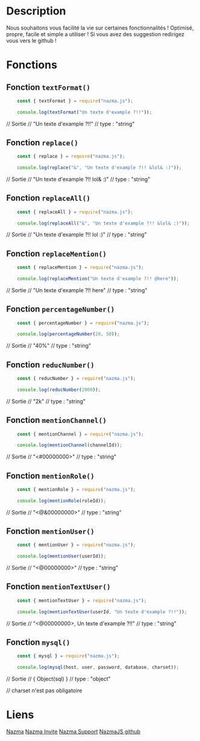 # Description

Nous souhaitons vous facilité la vie sur certaines fonctionnalités !
Optimisé, propre, facile et simple a utiliser !
Si vous avez des suggestion redirigez vous vers le github !

# Fonctions

## Fonction `textFormat()`
```js
	const { textFormat } = require("nazma.js");
	
	console.log(textFormat("Un texte d'example ?!!"));
```

// Sortie
// "Un texte d'example ?!!"
// type : "string"

## Fonction `replace()`
```js
	const { replace } = require("nazma.js");
	
	console.log(replace("&", "Un texte d'example ?!! &lol& :)"));
```

// Sortie
// "Un texte d'example ?!! lol& :)"
// type : "string"

## Fonction `replaceAll()`
```js
	const { replaceAll } = require("nazma.js");
	
	console.log(replaceAll("&", "Un texte d'example ?!! &lol& :)"));
```

// Sortie
// "Un texte d'example ?!! lol :)"
// type : "string"

## Fonction `replaceMention()`
```js
	const { replaceMention } = require("nazma.js");
	
	console.log(replaceMention("Un texte d'example ?!! @here"));
```

// Sortie
// "Un texte d'example ?!! here"
// type : "string"

## Fonction `percentageNumber()`
```js
	const { percentageNumber } = require("nazma.js");
	
	console.log(percentageNumber(20, 50));
```

// Sortie
// "40%"
// type : "string"

## Fonction `reducNumber()`
```js
	const { reducNumber } = require("nazma.js");
	
	console.log(reducNumber(2000));
```

// Sortie
// "2k"
// type : "string"

## Fonction `mentionChannel()`
```js
	const { mentionChannel } = require("nazma.js");
	
	console.log(mentionChannel(channelId));
```

// Sortie
// "<#00000000>"
// type : "string"

## Fonction `mentionRole()`
```js
	const { mentionRole } = require("nazma.js");
	
	console.log(mentionRole(roleId));
```

// Sortie
// "<@&00000000>"
// type : "string"

## Fonction `mentionUser()`
```js
	const { mentionUser } = require("nazma.js");
	
	console.log(mentionUser(userId));
```

// Sortie
// "<@00000000>"
// type : "string"

## Fonction `mentionTextUser()`
```js
	const { mentionTextUser } = require("nazma.js");
	
	console.log(mentionTextUser(userId, "Un texte d'example ?!!"));
```

// Sortie
// "<@00000000>, Un texte d'example ?!!"
// type : "string"

## Fonction `mysql()`
```js
	const { mysql } = require("nazma.js");
	
	console.log(mysql(host, user, password, database, charset));
```

// Sortie
// { Object(sql) }
// type : "object"

// charset n'est pas obligatoire

# Liens

[Nazma](https://nazmabot.fr)
[Nazma Invite](https://nazmabot.fr/invite)
[Nazma Support](https://nazmabot.fr/support)
[NazmaJS github](https://github.com/thebigwolfy/nazma.js)
